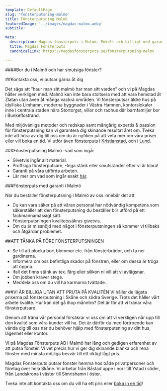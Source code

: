 ```yaml
---
template: DefaultPage
slug: 'fonsterputsning-malmo'
title: Fönsterputsning Malmö
featuredImage: '../images/magdas-malmo.webp'
subtitle:

meta:
  description: Magdas fönsterputs i Malmö. Enkelt och billigt med garanterat nöjda kunder ✔️. Vi erbjuder fasta priser och städgaranti ✔️. Boka oss eller begär en offert enkelt online ✔️.
  title: Magdas Fönsterputs
  canonicalLink: https://magdasfonsterputs.se/fonsterputsning-malmo

---
```


####Bor du i Malmö och har smutsiga fönster?

##Kontakta oss, vi putsar gärna åt dig

Det sägs att ”haur man sitt malmö har man sitt varden” och vi på Magdas håller verkligen med. Malmö kan inte bara stoltsera med att vara hemstad åt Zlatan utan även åt många vackra områden. Vi fönsterputsar äldre hus på idylliska Limhamn, moderna byggnader i Västra Hamnen, kontorslokaler inne i centrala staden nära Stortorget, villor och radhus där barnfamiljer bor i Bunkeflostrand. 

Med miljövänliga metoder och redskap samt mångårig expertis & passion för fönsterputsning kan vi garantera dig skinande resultat året om. Tveka inte att höra av dig till oss om du är nyfiken på att veta mer om våra priser eller vill boka en tid. Vi utför även fönsterputs i  <a href="/fonsterputsning-kristianstad/">Kristianstad</a>, och i <a href="/fonsterputsning-lund/">Lund</a>.

###Fönsterputsning Malmö -vad som ingår

<ul>
<li>
Givetvis ingår allt material.
</li>
<li>
Proffsiga fönsterputsare, -Inga stänk eller smutsränder efter vi är klara!
</li>
<li>
Garanti på våra utförda arbeten.
</li>
<li>
Lär mer om vad som ingår exakt <a href="/rakna-fonster/">här</a>.
</li>
</ul>

###Fönsterputs med garanti i Malmö

När du beställer fönsterputsning i Malmö av oss innebär det att:
<ul>
<li>
Du kan vara säker på att våran personal har nödvändig kompetens som säkerställer att den fönsterputsning du beställer blir utförd på ett fackmannamässigt sätt.
</li>
<li>
Fönsterputsningen kvalitetssäkras givetvis.
</li>
<li>
Om du är missnöjd med något i fönsterputsningen så kommer vi tillbaks och åtgärdar problemet.
</li>
</ul>

##ATT TÄNKA PÅ FÖRE FÖNSTERPUTSNINGEN

<ul>
<li>
Se till att plocka bort blommor etc. från fönsterbrädor, och ta ner gardinerna.
</li>
<li>
Informera om oss befintliga skador på fönstren, eller om dessa är tröga att öppna.
</li>
<li>
Ifall det finns stänk av tex. färg eller silikon ni vill att vi avlägsnar.
</li>
<li>
Om jobben kräver stege.
</li>
<li>
Meddela oss om du vill ha karmarna tvättade.
</li>
</ul>

###VI ÄR BILLIGA UTAN ATT PRUTA PÅ KVALITÉN
 Vi håller de lägsta priserna på fönsterputsning i Skåne och södra Sverige. Trots det håller vårt arbete kvalité. Hur kan det gå ihop månntro? Det är för att vi tränar våra fönsterputsare.
 
Genom att träna vår personal försäkrar vi oss om att vi verkligen når upp till den kvalité som våra kunder vill ha.  Det är därför du med förtroende kan vända dig till oss när du behöver hjälp med fönsterputsning av ditt hus, lägenhet eller kontor.
 
Vi på Magdas Fönsterputs AB i Malmö har lång och gedigen erfarenhet av att putsa fönster. Vi vet precis hur vi ger dig skinande blanka och rena fönster med minsta möjliga besvär till ett riktigt lågt pris.
 
Magdas Fönsterputs putsar fönster hemma hos både privatpersoner och företag över hela Skåne. Vi arbetar från Båstad uppe i norr till Ystad i söder, från Landskrona i väster till Simrishamn i öster.
 
Tveka inte att kontakta oss om du vill ha ett pris eller <a href="//smarta-erbjudanden/">boka in en tid</a>!